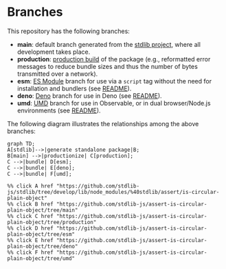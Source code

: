 <!--

@license Apache-2.0

Copyright (c) 2022 The Stdlib Authors.

Licensed under the Apache License, Version 2.0 (the "License");
you may not use this file except in compliance with the License.
You may obtain a copy of the License at

    http://www.apache.org/licenses/LICENSE-2.0

Unless required by applicable law or agreed to in writing, software
distributed under the License is distributed on an "AS IS" BASIS,
WITHOUT WARRANTIES OR CONDITIONS OF ANY KIND, either express or implied.
See the License for the specific language governing permissions and
limitations under the License.

-->

# Branches

This repository has the following branches:

-   **main**: default branch generated from the [stdlib project][stdlib-url], where all development takes place.
-   **production**: [production build][production-url] of the package (e.g., reformatted error messages to reduce bundle sizes and thus the number of bytes transmitted over a network).
-   **esm**: [ES Module][esm-url] branch for use via a `script` tag without the need for installation and bundlers (see [README][esm-readme]).
-   **deno**: [Deno][deno-url] branch for use in Deno (see [README][deno-readme]).
-   **umd**: [UMD][umd-url] branch for use in Observable, or in dual browser/Node.js environments (see [README][umd-readme]).

The following diagram illustrates the relationships among the above branches:

```mermaid
graph TD;
A[stdlib]-->|generate standalone package|B;
B[main] -->|productionize| C[production];
C -->|bundle| D[esm];
C -->|bundle| E[deno];
C -->|bundle| F[umd];

%% click A href "https://github.com/stdlib-js/stdlib/tree/develop/lib/node_modules/%40stdlib/assert/is-circular-plain-object"
%% click B href "https://github.com/stdlib-js/assert-is-circular-plain-object/tree/main"
%% click C href "https://github.com/stdlib-js/assert-is-circular-plain-object/tree/production"
%% click D href "https://github.com/stdlib-js/assert-is-circular-plain-object/tree/esm"
%% click E href "https://github.com/stdlib-js/assert-is-circular-plain-object/tree/deno"
%% click F href "https://github.com/stdlib-js/assert-is-circular-plain-object/tree/umd"
```

[stdlib-url]: https://github.com/stdlib-js/stdlib/tree/develop/lib/node_modules/%40stdlib/assert/is-circular-plain-object
[production-url]: https://github.com/stdlib-js/assert-is-circular-plain-object/tree/production
[deno-url]: https://github.com/stdlib-js/assert-is-circular-plain-object/tree/deno
[deno-readme]: https://github.com/stdlib-js/assert-is-circular-plain-object/blob/deno/README.md
[umd-url]: https://github.com/stdlib-js/assert-is-circular-plain-object/tree/umd
[umd-readme]: https://github.com/stdlib-js/assert-is-circular-plain-object/blob/umd/README.md
[esm-url]: https://github.com/stdlib-js/assert-is-circular-plain-object/tree/esm
[esm-readme]: https://github.com/stdlib-js/assert-is-circular-plain-object/blob/esm/README.md